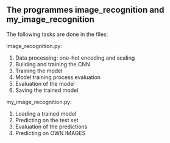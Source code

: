 ## The programmes image_recognition and my_image_recognition

The following tasks are done in the files:

image_recognition.py:
  1) Data processing: one-hot encoding and scaling
  2) Building and training the CNN
  3) Training the model
  4) Model training process evaluation
  5) Evaluation of the model
  6) Saving the trained model

my_image_recognition.py:
  1) Loading a trained model
  2) Predicting on the test set
  3) Evaluation of the predictions
  4) Predicting on OWN IMAGES
